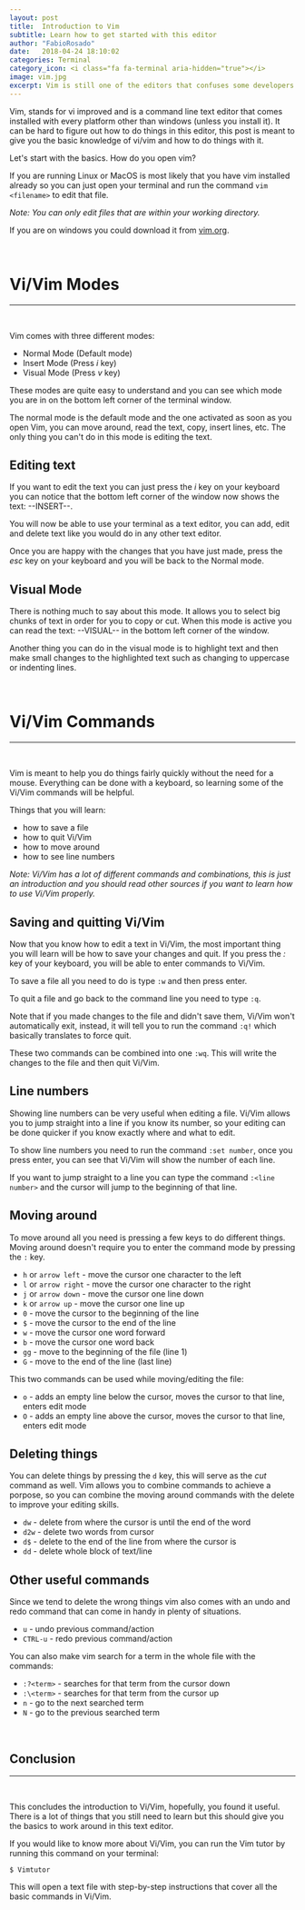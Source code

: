 ```yaml
---
layout: post
title:  Introduction to Vim
subtitle: Learn how to get started with this editor  
author: "FabioRosado"
date:   2018-04-24 18:10:02
categories: Terminal
category_icon: <i class="fa fa-terminal aria-hidden="true"></i>
image: vim.jpg
excerpt: Vim is still one of the editors that confuses some developers. This introduction will keep you up to speed with this powerful editor.
---
```


Vim, stands for vi improved and is a command line text editor that comes installed with every platform other than windows (unless you install it). It can be hard to figure out how to do things in this editor, this post is meant to give you the basic knowledge of vi/vim and how to do things with it.

Let's start with the basics. How do you open vim?

If you are running Linux or MacOS is most likely that you have vim installed already so you can just open your terminal and run the command `vim <filename>` to edit that file. 

_Note: You can only edit files that are within your working directory._

If you are on windows you could download it from [vim.org](https://www.vim.org/download.php).

&nbsp;
# Vi/Vim Modes
-----
&nbsp;

Vim comes with three different modes:
- Normal Mode (Default mode)
- Insert Mode (Press _i_ key)
- Visual Mode (Press _v_ key)

These modes are quite easy to understand and you can see which mode you are in on the bottom left corner of the terminal window.

The normal mode is the default mode and the one activated as soon as you open Vim, you can move around, read the text, copy, insert lines, etc. The only thing you can't do in this mode is editing the text.

## Editing text

If you want to edit the text you can just press the _i_ key on your keyboard you can notice that the bottom left corner of the window now shows the text: --INSERT--. 

You will now be able to use your terminal as a text editor, you can add, edit and delete text like you would do in any other text editor. 

Once you are happy with the changes that you have just made, press the _esc_ key on your keyboard and you will be back to the Normal mode.

## Visual Mode

There is nothing much to say about this mode. It allows you to select big chunks of text in order for you to copy or cut. When this mode is active you can read the text: --VISUAL-- in the bottom left corner of the window.

Another thing you can do in the visual mode is to highlight text and then make small changes to the highlighted text such as changing to uppercase or indenting lines.

&nbsp;
# Vi/Vim Commands
-----
&nbsp;

Vim is meant to help you do things fairly quickly without the need for a mouse. Everything can be done with a keyboard, so learning some of the Vi/Vim commands will be helpful.

Things that you will learn:

- how to save a file
- how to quit Vi/Vim
- how to move around
- how to see line numbers

_Note: Vi/Vim has a lot of different commands and combinations, this is just an introduction and you should read other sources if you want to learn how to use Vi/Vim properly._

## Saving and quitting Vi/Vim

Now that you know how to edit a text in Vi/Vim, the most important thing you will learn will be how to save your changes and quit. If you press the _:_ key of your keyboard, you will be able to enter commands to Vi/Vim.

To save a file all you need to do is type `:w` and then press enter.

To quit a file and go back to the command line you need to type `:q`. 

Note that if you made changes to the file and didn't save them, Vi/Vim won't automatically exit, instead, it will tell you to run the command `:q!` which basically translates to force quit.

These two commands can be combined into one `:wq`. This will write the changes to the file and then quit Vi/Vim.

## Line numbers

Showing line numbers can be very useful when editing a file. Vi/Vim allows you to jump straight into a line if you know its number, so your editing can be done quicker if you know exactly where and what to edit.

To show line numbers you need to run the command `:set number`, once you press enter, you can see that Vi/Vim will show the number of each line.

If you want to jump straight to a line you can type the command `:<line number>` and the cursor will jump to the beginning of that line.

## Moving around

To move around all you need is pressing a few keys to do different things. Moving around doesn't require you to enter the command mode by pressing the `:` key.

- `h` or `arrow left` - move the cursor one character to the left
- `l` or `arrow right` - move the cursor one character to the right
- `j` or `arrow down` - move the cursor one line down
- `k` or `arrow up` - move the cursor one line up
- `0` - move the cursor to the beginning of the line
- `$` - move the cursor to the end of the line
- `w` - move the cursor one word forward
- `b` - move the cursor one word back
- `gg` - move to the beginning of the file (line 1)
- `G` - move to the end of the line (last line)

This two commands can be used while moving/editing the file:

- `o` - adds an empty line below the cursor, moves the cursor to that line, enters edit mode
- `O` - adds an empty line above the cursor, moves the cursor to that line, enters edit mode


## Deleting things

You can delete things by pressing the `d` key, this will serve as the _cut_ command as well. Vim allows you to combine commands to achieve a porpose, so you can combine the moving around commands with the delete to improve your editing skills.

- `dw` - delete from where the cursor is until the end of the word
- `d2w` - delete two words from cursor
- `d$` - delete to the end of the line from where the cursor is
- `dd` - delete whole block of text/line

## Other useful commands

Since we tend to delete the wrong things vim also comes with an undo and redo command that can come in handy in plenty of situations.

- `u` - undo previous command/action
- `CTRL-u` - redo previous command/action

You can also make vim search for a term in the whole file with the commands:

- `:?<term>` - searches for that term from the cursor down
- `:\<term>` - searches for that term from the cursor up
- `n` - go to the next searched term
- `N` - go to the previous searched term

&nbsp;
## Conclusion
-----
&nbsp;

This concludes the introduction to Vi/Vim, hopefully, you found it useful. There is a lot of things that you still need to learn but this should give you the basics to work around in this text editor.

If you would like to know more about Vi/Vim, you can run the Vim tutor by running this command on your terminal:

`$ Vimtutor`

This will open a text file with step-by-step instructions that cover all the basic commands in Vi/Vim.
